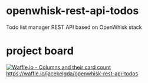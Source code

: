 # openwhisk-rest-api-todos
Todo list manager REST API based on OpenWhisk stack

# project board
[![Waffle.io - Columns and their card count](https://badge.waffle.io/jacekelgda/openwhisk-rest-api-todos.svg?columns=all)](https://waffle.io/jacekelgda/openwhisk-rest-api-todos)
https://waffle.io/jacekelgda/openwhisk-rest-api-todos
